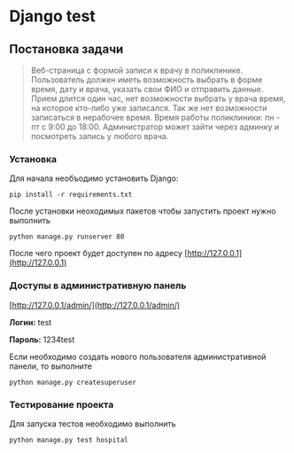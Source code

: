 # Django test
## Постановка задачи

>Веб-страница с формой записи к врачу в поликлинике.
>Пользователь должен иметь возможность выбрать в форме время, дату и врача,
>указать свои ФИО и отправить данные. Прием длится один час, нет возможности
>выбрать у врача время, на которое кто-либо уже записался. Так же нет возможности
>записаться в нерабочее время. Время работы поликлиники: пн - пт с 9:00 до 18:00.
>Администратор может зайти через админку и посмотреть запись у любого врача.

### Установка
Для начала необъодимо установить Django:

`pip install -r requirements.txt `

После установки неоходимых пакетов чтобы запустить проект нужно выполнить

`python manage.py runserver 80`

После чего проект будет доступен по адресу [http://127.0.0.1](http://127.0.0.1)

### Доступы в административную панель
[http://127.0.0.1/admin/](http://127.0.0.1/admin/)

**Логин:**
test

**Пароль:**
1234test

Если необходимо создать нового пользователя административной панели, то выполните

`python manage.py createsuperuser`

### Тестирование проекта

Для запуска тестов необходимо выполнить

`python manage.py test hospital`